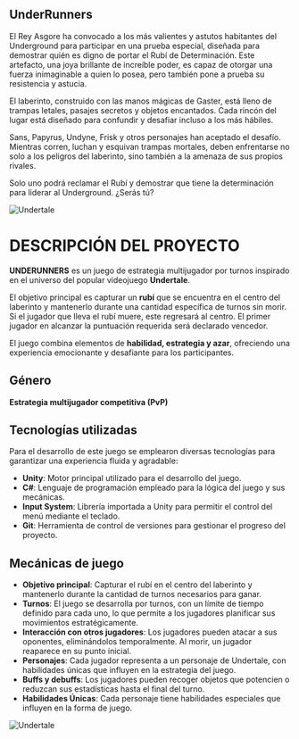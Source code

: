## UnderRunners

El Rey Asgore ha convocado a los más valientes y astutos habitantes 
del Underground para participar en una prueba especial, diseñada 
para demostrar quién es digno de portar el Rubí de Determinación. 
Este artefacto, una joya brillante de increíble poder, es capaz de 
otorgar una fuerza inimaginable a quien lo posea, pero también pone 
a prueba su resistencia y astucia.

El laberinto, construido con las manos mágicas de Gaster, está lleno 
de trampas letales, pasajes secretos y objetos encantados. Cada 
rincón del lugar está diseñado para confundir y desafiar incluso a 
los más hábiles.

Sans, Papyrus, Undyne, Frisk y otros personajes han aceptado el 
desafío. Mientras corren, luchan y esquivan trampas mortales, deben 
enfrentarse no solo a los peligros del laberinto, sino también a la 
amenaza de sus propios rivales.

Solo uno podrá reclamar el Rubí y demostrar que tiene la 
determinación para liderar al Underground. ¿Serás tú?

![Undertale](https://th.bing.com/th/id/OIP.3GKt_A2l3ssxM_Z0Uu-QNwHaEK?rs=1&pid=ImgDetMain)

# DESCRIPCIÓN DEL PROYECTO

**UNDERUNNERS** es un juego de estrategia multijugador por turnos inspirado en el universo del popular videojuego **Undertale**.  

El objetivo principal es capturar un **rubí** que se encuentra en el centro del laberinto y mantenerlo durante una cantidad específica de turnos sin morir. Si el jugador que lleva el rubí muere, este regresará al centro. El primer jugador en alcanzar la puntuación requerida será declarado vencedor.  

El juego combina elementos de **habilidad, estrategia y azar**, ofreciendo una experiencia emocionante y desafiante para los participantes.  

## Género  
**Estrategia multijugador competitiva (PvP)**  

## Tecnologías utilizadas  
Para el desarrollo de este juego se emplearon diversas tecnologías para garantizar una experiencia fluida y agradable:  

- **Unity**: Motor principal utilizado para el desarrollo del juego.  
- **C#**: Lenguaje de programación empleado para la lógica del juego y sus mecánicas.  
- **Input System**: Librería importada a Unity para permitir el control del menú mediante el teclado.  
- **Git**: Herramienta de control de versiones para gestionar el progreso del proyecto.  

## Mecánicas de juego  

- **Objetivo principal**: Capturar el rubí en el centro del laberinto y mantenerlo durante la cantidad de turnos necesarios para ganar.  
- **Turnos**: El juego se desarrolla por turnos, con un límite de tiempo definido para cada uno, lo que permite a los jugadores planificar sus movimientos estratégicamente.  
- **Interacción con otros jugadores**: Los jugadores pueden atacar a sus oponentes, eliminándolos temporalmente. Al morir, un jugador reaparece en su punto inicial.  
- **Personajes**: Cada jugador representa a un personaje de Undertale, con habilidades únicas que influyen en la estrategia del juego.  
- **Buffs y debuffs**: Los jugadores pueden recoger objetos que potencien o reduzcan sus estadísticas hasta el final del turno.  
- **Habilidades Únicas**: Cada personaje tiene habilidades especiales que influyen en la forma de juego.  

![Undertale](https://i.pinimg.com/originals/96/e4/55/96e45510cc0dd11f3f3f65e9b46a6582.jpg)
